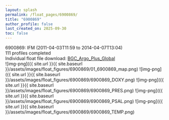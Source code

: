 ```yaml
---
layout: splash
permalink: /float_pages/6900869/
title: "6900869"
author_profile: false
last_created_on: 2025-09-30
toc: false
---
```

 
6900869: IFM (2011-04-03T11:59 to 2014-04-07T13:04)\
111 profiles completed\
Individual float file download: [BGC_Argo_Plus_Global](https://ftp.soest.hawaii.edu/bgc_argo_plus/Individual_Floats/outliers_removed/6900869_Sprof_processed.nc)\
![img-png]({{ site.url }}{{ site.baseurl }}/assets/images/float_figures/6900869/01_6900869_map.png)
![img-png]({{ site.url }}{{ site.baseurl }}/assets/images/float_figures/6900869/6900869_DOXY.png)
![img-png]({{ site.url }}{{ site.baseurl }}/assets/images/float_figures/6900869/6900869_PRES.png)
![img-png]({{ site.url }}{{ site.baseurl }}/assets/images/float_figures/6900869/6900869_PSAL.png)
![img-png]({{ site.url }}{{ site.baseurl }}/assets/images/float_figures/6900869/6900869_TEMP.png)
